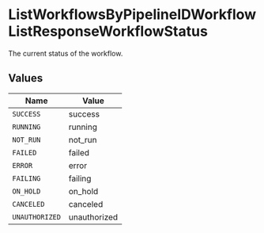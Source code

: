 # ListWorkflowsByPipelineIDWorkflowListResponseWorkflowStatus

The current status of the workflow.


## Values

| Name           | Value          |
| -------------- | -------------- |
| `SUCCESS`      | success        |
| `RUNNING`      | running        |
| `NOT_RUN`      | not_run        |
| `FAILED`       | failed         |
| `ERROR`        | error          |
| `FAILING`      | failing        |
| `ON_HOLD`      | on_hold        |
| `CANCELED`     | canceled       |
| `UNAUTHORIZED` | unauthorized   |